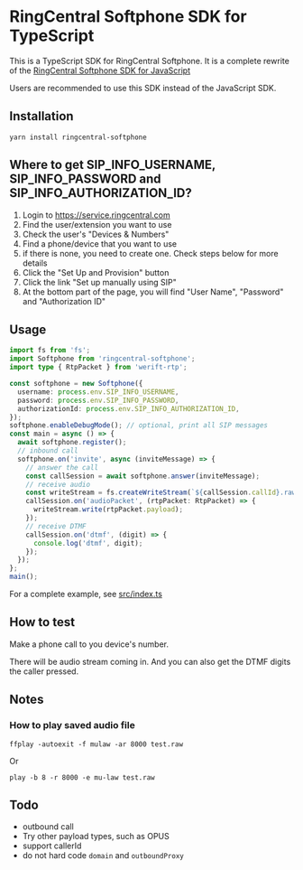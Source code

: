 # RingCentral Softphone SDK for TypeScript

This is a TypeScript SDK for RingCentral Softphone. It is a complete rewrite of the [RingCentral Softphone SDK for JavaScript](https://github.com/ringcentral/ringcentral-softphone-js)

Users are recommended to use this SDK instead of the JavaScript SDK.


## Installation

```
yarn install ringcentral-softphone
```

## Where to get SIP_INFO_USERNAME, SIP_INFO_PASSWORD and SIP_INFO_AUTHORIZATION_ID?

1. Login to https://service.ringcentral.com
2. Find the user/extension you want to use
3. Check the user's "Devices & Numbers"
4. Find a phone/device that you want to use
  1. if there is none, you need to create one. Check steps below for more details
5. Click the "Set Up and Provision" button
6. Click the link "Set up manually using SIP"
7. At the bottom part of the page, you will find "User Name", "Password" and "Authorization ID"


## Usage

```typescript
import fs from 'fs';
import Softphone from 'ringcentral-softphone';
import type { RtpPacket } from 'werift-rtp';

const softphone = new Softphone({
  username: process.env.SIP_INFO_USERNAME,
  password: process.env.SIP_INFO_PASSWORD,
  authorizationId: process.env.SIP_INFO_AUTHORIZATION_ID,
});
softphone.enableDebugMode(); // optional, print all SIP messages
const main = async () => {
  await softphone.register();
  // inbound call
  softphone.on('invite', async (inviteMessage) => {
    // answer the call
    const callSession = await softphone.answer(inviteMessage);
    // receive audio
    const writeStream = fs.createWriteStream(`${callSession.callId}.raw`, { flags: 'a' });
    callSession.on('audioPacket', (rtpPacket: RtpPacket) => {
      writeStream.write(rtpPacket.payload);
    });
    // receive DTMF
    callSession.on('dtmf', (digit) => {
      console.log('dtmf', digit);
    });
  });
};
main();
```

For a complete example, see [src/index.ts](src/index.ts)


## How to test

Make a phone call to you device's number.

There will be audio stream coming in. And you can also get the DTMF digits the caller pressed.

## Notes

### How to play saved audio file

```
ffplay -autoexit -f mulaw -ar 8000 test.raw
```

Or

```
play -b 8 -r 8000 -e mu-law test.raw
```


## Todo

- outbound call
- Try other payload types, such as OPUS
- support callerId
- do not hard code `domain` and `outboundProxy`
